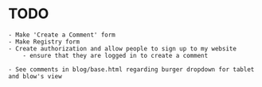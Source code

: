 # TODO
	- Make 'Create a Comment' form
	- Make Registry form
	- Create authorization and allow people to sign up to my website
		- ensure that they are logged in to create a comment

	- See comments in blog/base.html regarding burger dropdown for tablet and blow's view
	